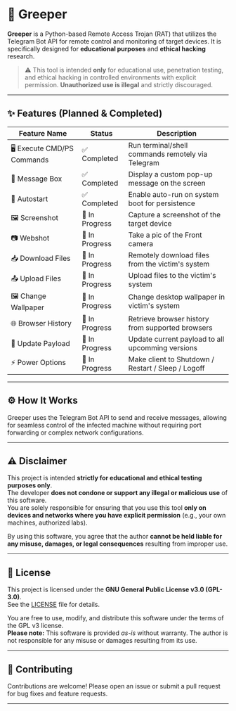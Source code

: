 # 🐍 Greeper

**Greeper** is a Python-based Remote Access Trojan (RAT) that utilizes the Telegram Bot API for remote control and monitoring of target devices. It is specifically designed for **educational purposes** and **ethical hacking** research.

> ⚠️ This tool is intended **only** for educational use, penetration testing, and ethical hacking in controlled environments with explicit permission. **Unauthorized use is illegal** and strictly discouraged.

---

## ✨ Features (Planned & Completed)

| Feature Name          | Status         | Description                                       |
| --------------------- | -------------- | ------------------------------------------------- |
| 🖥️ Execute CMD/PS Commands | ✅ Completed    | Run terminal/shell commands remotely via Telegram |
| 💬 Message Box        | ✅ Completed | Display a custom pop-up message on the screen     |
| 🔁 Autostart          | ✅ Completed | Enable auto-run on system boot for persistence    |
| 🖼️ Screenshot        | 🔄 In Progress | Capture a screenshot of the target device         |
| 📷 Webshot            | 🔄 In Progress | Take a pic of the Front camera     |
| 📥 Download Files     | 🔄 In Progress | Remotely download files from the victim's system  |
| 📤 Upload Files       | 🔄 In Progress | Upload files to the victim's system               |
| 🖼️ Change Wallpaper  | 🔄 In Progress | Change desktop wallpaper in victim's system                   |
| 🌐 Browser History    | 🔄 In Progress | Retrieve browser history from supported browsers  |
| 📲 Update Payload    | 🔄 In Progress | Update current payload to all upcomming versions  |
| ⚡ Power Options    | 🔄 In Progress | Make client to Shutdown / Restart / Sleep / Logoff  |



---

## ⚙️ How It Works

Greeper uses the Telegram Bot API to send and receive messages, allowing for seamless control of the infected machine without requiring port forwarding or complex network configurations.

---

## ⚠️ Disclaimer

This project is intended **strictly for educational and ethical testing purposes only**.  
The developer **does not condone or support any illegal or malicious use** of this software.  
You are solely responsible for ensuring that you use this tool **only on devices and networks where you have explicit permission** (e.g., your own machines, authorized labs).

By using this software, you agree that the author **cannot be held liable for any misuse, damages, or legal consequences** resulting from improper use.

---

## 📄 License

This project is licensed under the **GNU General Public License v3.0 (GPL-3.0)**.  
See the [LICENSE](./LICENSE) file for details.

You are free to use, modify, and distribute this software under the terms of the GPL v3 license.  
**Please note:** This software is provided *as-is* without warranty. The author is not responsible for any misuse or damages resulting from its use.


---

## 🤝 Contributing

Contributions are welcome! Please open an issue or submit a pull request for bug fixes and feature requests.

---
